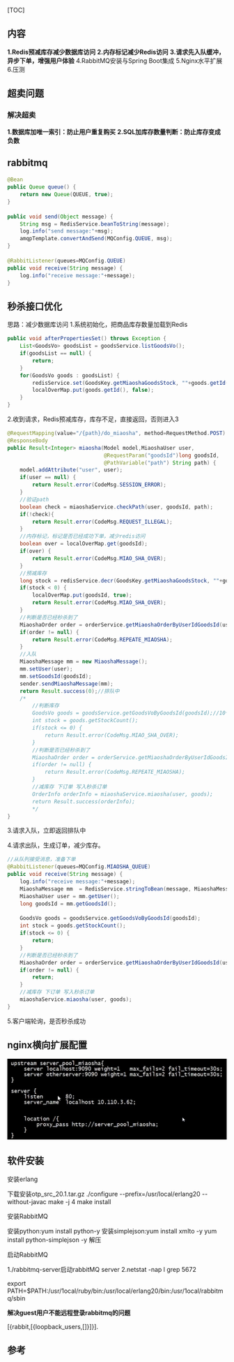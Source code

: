 [TOC]

## 内容

**1.Redis预减库存减少数据库访问**
**2.内存标记减少Redis访问**
**3.请求先入队缓冲，异步下单，增强用户体验**
4.RabbitMQ安装与Spring Boot集成
5.Nginx水平扩展
6.压测

## 超卖问题

### 解决超卖

**1.数据库加唯一索引：防止用户重复购买**
**2.SQL加库存数量判断：防止库存变成负数**

## rabbitmq

```java
@Bean
public Queue queue() {
    return new Queue(QUEUE, true);
}

public void send(Object message) {
    String msg = RedisService.beanToString(message);
    log.info("send message:"+msg);
    amqpTemplate.convertAndSend(MQConfig.QUEUE, msg);
}

@RabbitListener(queues=MQConfig.QUEUE)
public void receive(String message) {
    log.info("receive message:"+message);
}
```

## 秒杀接口优化

思路：减少数据库访问
1.系统初始化，把商品库存数量加载到Redis

```java
public void afterPropertiesSet() throws Exception {
    List<GoodsVo> goodsList = goodsService.listGoodsVo();
    if(goodsList == null) {
        return;
    }
    for(GoodsVo goods : goodsList) {
        redisService.set(GoodsKey.getMiaoshaGoodsStock, ""+goods.getId(), goods.getStockCount());
        localOverMap.put(goods.getId(), false);
    }
}
```

2.收到请求，Redis预减库存，库存不足，直接返回，否则进入3

```java
@RequestMapping(value="/{path}/do_miaosha", method=RequestMethod.POST)
@ResponseBody
public Result<Integer> miaosha(Model model,MiaoshaUser user,
                               @RequestParam("goodsId")long goodsId,
                               @PathVariable("path") String path) {
    model.addAttribute("user", user);
    if(user == null) {
        return Result.error(CodeMsg.SESSION_ERROR);
    }
    //验证path
    boolean check = miaoshaService.checkPath(user, goodsId, path);
    if(!check){
        return Result.error(CodeMsg.REQUEST_ILLEGAL);
    }
    //内存标记，标记是否已经成功下单，减少redis访问
    boolean over = localOverMap.get(goodsId);
    if(over) {
        return Result.error(CodeMsg.MIAO_SHA_OVER);
    }
    //预减库存
    long stock = redisService.decr(GoodsKey.getMiaoshaGoodsStock, ""+goodsId);//10
    if(stock < 0) {
        localOverMap.put(goodsId, true);
        return Result.error(CodeMsg.MIAO_SHA_OVER);
    }
    //判断是否已经秒杀到了
    MiaoshaOrder order = orderService.getMiaoshaOrderByUserIdGoodsId(user.getId(), goodsId);
    if(order != null) {
        return Result.error(CodeMsg.REPEATE_MIAOSHA);
    }
    //入队
    MiaoshaMessage mm = new MiaoshaMessage();
    mm.setUser(user);
    mm.setGoodsId(goodsId);
    sender.sendMiaoshaMessage(mm);
    return Result.success(0);//排队中
    /*
    	//判断库存
    	GoodsVo goods = goodsService.getGoodsVoByGoodsId(goodsId);//10个商品，req1 req2
    	int stock = goods.getStockCount();
    	if(stock <= 0) {
    		return Result.error(CodeMsg.MIAO_SHA_OVER);
    	}
    	//判断是否已经秒杀到了
    	MiaoshaOrder order = orderService.getMiaoshaOrderByUserIdGoodsId(user.getId(), goodsId);
    	if(order != null) {
    		return Result.error(CodeMsg.REPEATE_MIAOSHA);
    	}
    	//减库存 下订单 写入秒杀订单
    	OrderInfo orderInfo = miaoshaService.miaosha(user, goods);
        return Result.success(orderInfo);
        */
}
```

3.请求入队，立即返回排队中

4.请求出队，生成订单，减少库存。

```java
//从队列接受消息，准备下单
@RabbitListener(queues=MQConfig.MIAOSHA_QUEUE)
public void receive(String message) {
    log.info("receive message:"+message);
    MiaoshaMessage mm  = RedisService.stringToBean(message, MiaoshaMessage.class);
    MiaoshaUser user = mm.getUser();
    long goodsId = mm.getGoodsId();

    GoodsVo goods = goodsService.getGoodsVoByGoodsId(goodsId);
    int stock = goods.getStockCount();
    if(stock <= 0) {
        return;
    }
    //判断是否已经秒杀到了
    MiaoshaOrder order = orderService.getMiaoshaOrderByUserIdGoodsId(user.getId(), goodsId);
    if(order != null) {
        return;
    }
    //减库存 下订单 写入秒杀订单
    miaoshaService.miaosha(user, goods);
}
```

5.客户端轮询，是否秒杀成功

## nginx横向扩展配置

![nginx横向扩展配置.png](.\pic\nginx横向扩展配置.png)

## 软件安装

安装erlang

下载安装otp_src_20.1.tar.gz
./configure --prefix=/usr/local/erlang20 --without-javac
make -j 4
make install

安装RabbitMQ

安装python:yum install python-y
安装simplejson:yum install xmlto -y
yum install python-simplejson -y
解压

启动RabbitMQ

1./rabbitmq-server启动rabbitMQ server
2.netstat -nap l grep 5672

export PATH=$PATH:/usr/1ocal/ruby/bin:/usr/local/erlang20/bin:/usr/1ocal/rabbitmq/sbin

**解决guest用户不能远程登录rabbitmq的问题**

[{rabbit,[{loopback_users,[]}]}]. 

## 参考

